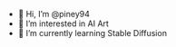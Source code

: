 - 👋 Hi, I’m @piney94
- 👀 I’m interested in AI Art
- 🌱 I’m currently learning Stable Diffusion


<!---
piney94/piney94 is a ✨ special ✨ repository because its `README.md` (this file) appears on your GitHub profile.
You can click the Preview link to take a look at your changes.
--->
